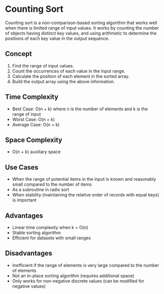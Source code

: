 # Counting Sort

Counting sort is a non-comparison-based sorting algorithm that works well when there is limited range of input values. It works by counting the number of objects having distinct key values, and using arithmetic to determine the positions of each key value in the output sequence.

## Concept
1. Find the range of input values.
2. Count the occurrences of each value in the input range.
3. Calculate the position of each element in the sorted array.
4. Build the output array using the above information.

## Time Complexity
- Best Case: O(n + k) where n is the number of elements and k is the range of input
- Worst Case: O(n + k)
- Average Case: O(n + k)

## Space Complexity
- O(n + k) auxiliary space

## Use Cases
- When the range of potential items in the input is known and reasonably small compared to the number of items
- As a subroutine in radix sort
- When stability (maintaining the relative order of records with equal keys) is important

## Advantages
- Linear time complexity when k = O(n)
- Stable sorting algorithm
- Efficient for datasets with small ranges

## Disadvantages
- Inefficient if the range of elements is very large compared to the number of elements
- Not an in-place sorting algorithm (requires additional space)
- Only works for non-negative discrete values (can be modified for negative values)
